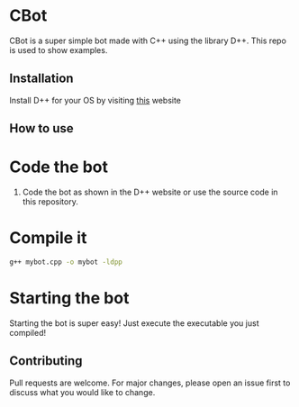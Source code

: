 # CBot

CBot is a super simple bot made with C++ using the library D++. This repo is used to show examples.

## Installation

Install D++ for your OS by visiting [this](https://dpp.dev/md_docpages_01_installing.html) website

## How to use

# Code the bot
1. Code the bot as shown in the D++ website or use the source code in this repository.

# Compile it

```bash
g++ mybot.cpp -o mybot -ldpp
```

# Starting the bot

Starting the bot is super easy! Just execute the executable you just compiled!

## Contributing
Pull requests are welcome. For major changes, please open an issue first to discuss what you would like to change.
